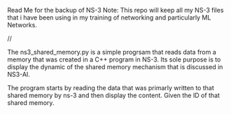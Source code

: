 Read Me for the backup of NS-3
Note: This repo will keep all my NS-3 files that i have been using in my training of networking and particularly ML Networks.

//

The ns3_shared_memory.py is a simple progrsam that reads data from a memory that was created in a C++ program in NS-3. Its sole purpose is to display the dynamic of the shared memory mechanism that is discussed in NS3-AI.

The program starts by reading the data that was primarly written to that shared memory by ns-3 and then display the content. Given the ID of that shared memory.
